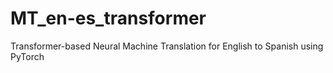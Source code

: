 # MT_en-es_transformer
Transformer-based Neural Machine Translation for English to Spanish using PyTorch
